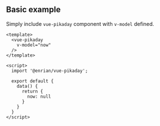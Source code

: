 ## Basic example

Simply include `vue-pikaday` component with `v-model` defined.

<basic-example />

```vue
<template>
  <vue-pikaday 
    v-model="now" 
  />
</template>

<script>
  import '@enrian/vue-pikaday';

  export default {
    data() {
      return {
        now: null
      }
    }
  }
</script>
```
